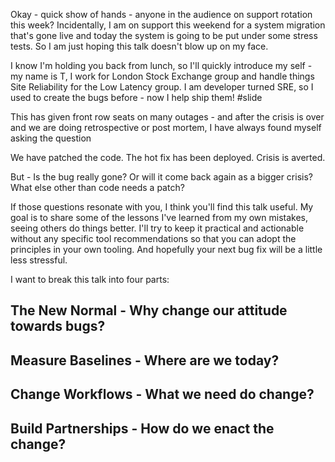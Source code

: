 Okay - quick show of hands - anyone in the audience on support rotation this week?
Incidentally, I am on support this weekend for a system migration that's gone live and today the system is going to be put under some stress tests.
So I am just hoping this talk doesn't blow up on my face.

I know I'm holding you back from lunch, so I'll quickly introduce my self - my name is T, I work for London Stock Exchange group and handle things Site Reliability for the Low Latency group. I am developer turned SRE, so I used to create the bugs before - now I help ship them! #slide

This has given front row seats on many outages - and after the crisis is over and we are doing retrospective or post mortem, I have always found myself asking the question

We have patched the code. 
The hot fix has been deployed. 
Crisis is averted.

But - Is the bug really gone? 
Or will it come back again as a bigger crisis? 
What else other than code needs a patch?

If those questions resonate with you, I think you'll find this talk useful.
My goal is to share some of the lessons I've learned from my own mistakes, seeing others do things better.
I'll try to keep it practical and actionable without any specific tool recommendations so that you can adopt the principles in your own tooling.
And hopefully your next bug fix will be a little less stressful.


I want to break this talk into four parts:
## The New Normal - Why change our attitude towards bugs?
## Measure Baselines - Where are we today?
## Change Workflows - What we need do change?
## Build Partnerships - How do we enact the change?


